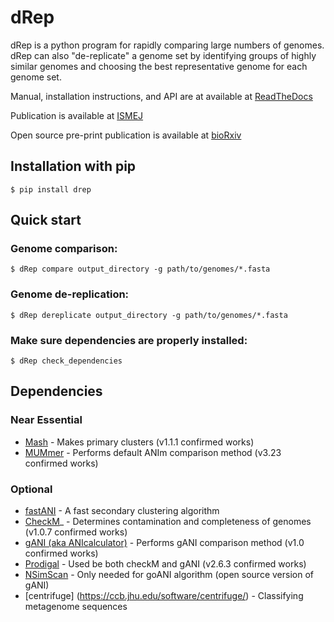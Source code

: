 # dRep

dRep is a python program for rapidly comparing large numbers of genomes. dRep can also "de-replicate" a genome set by identifying groups of highly similar genomes and choosing the best representative genome for each genome set.

Manual, installation instructions, and API are at available at
[ReadTheDocs](https://drep.readthedocs.io/en/latest/)

Publication is available at
[ISMEJ](http://www.nature.com/ismej/journal/vaop/ncurrent/full/ismej2017126a.html)

Open source pre-print publication is available at
[bioRxiv](https://doi.org/10.1101/108142)

## Installation with pip
```
$ pip install drep
```

## Quick start

### Genome comparison:
```
$ dRep compare output_directory -g path/to/genomes/*.fasta
```

### Genome de-replication:
```
$ dRep dereplicate output_directory -g path/to/genomes/*.fasta
```

### Make sure dependencies are properly installed:
```
$ dRep check_dependencies
```

## Dependencies
### Near Essential
* [Mash](https://genomebiology.biomedcentral.com/articles/10.1186/s13059-016-0997-x>) - Makes primary clusters (v1.1.1 confirmed works)
* [MUMmer](http://mummer.sourceforge.net/) - Performs default ANIm comparison method (v3.23 confirmed works)

### Optional

* [fastANI](https://github.com/ParBLiSS/FastANI) - A fast secondary clustering algorithm
* [CheckM](http://ecogenomics.github.io/CheckM/)_ - Determines contamination and completeness of genomes (v1.0.7 confirmed works)
* [gANI (aka ANIcalculator)](https://ani.jgi-psf.org/html/download.php?) - Performs gANI comparison method (v1.0 confirmed works)
* [Prodigal](http://prodigal.ornl.gov/) - Used be both checkM and gANI (v2.6.3 confirmed works)
* [NSimScan](https://pubmed.ncbi.nlm.nih.gov/27153714/) - Only needed for goANI algorithm (open source version of gANI)
* [centrifuge] (https://ccb.jhu.edu/software/centrifuge/) - Classifying metagenome sequences
